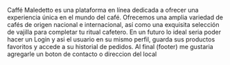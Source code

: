 Caffé Maledetto es una plataforma en línea dedicada a ofrecer una experiencia única en el mundo del café. Ofrecemos una amplia variedad de cafés de origen nacional e internacional, así como una exquisita selección de vajilla para completar tu ritual cafetero. En un futuro lo ideal seria poder hacer un Login y asi el usuario en su mismo perfil, guarda sus productos favoritos y accede a su historial de pedidos. Al final (footer) me gustaria agregarle un boton de contacto o direccion del local
